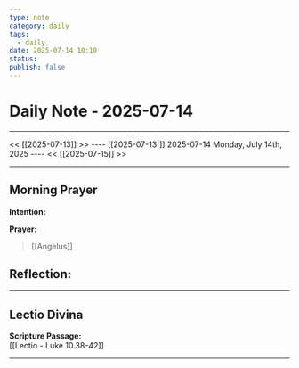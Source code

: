```yaml
---
type: note
category: daily
tags:
  - daily
date: 2025-07-14 10:10
status: 
publish: false
---
```

# Daily Note - 2025-07-14
---
<< [[2025-07-13]] >>   ---- [[2025-07-13|]] 2025-07-14 Monday, July 14th, 2025 ----     <<  [[2025-07-15]] >>

----

## Morning Prayer

**Intention:**

**Prayer:**
> [[Angelus]]

**Reflection:**
- 

---

## Lectio Divina

**Scripture Passage:**  
[[Lectio - Luke 10.38-42]]

---

